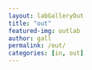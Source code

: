 ```yaml
---
layout: labGalleryOut
title: "out"
featured-img: outlab
author: gall
permalink: /out/
categories: [in, out]
---
```


